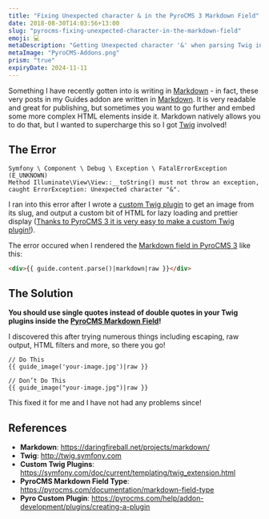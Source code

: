 ```yaml
---
title: "Fixing Unexpected character & in the PyroCMS 3 Markdown Field"
date: 2018-08-30T14:03:56+13:00
slug: "pyrocms-fixing-unexpected-character-in-the-markdown-field"
emoji: 💻
metaDescription: "Getting Unexpected character '&' when parsing Twig in the PyroCMS 3 Markdown Field? Make sure you use single quotes instead of double quotes in the plugin! "
metaImage: "PyroCMS-Addons.png"
prism: "true"
expiryDate: 2024-11-11
---
```


Something I have recently gotten into is writing in [Markdown][md] - in fact, these very posts in my Guides addon are written in [Markdown][md]. It is very readable and great for publishing, but sometimes you want to go further and embed some more complex HTML elements inside it. Markdown natively allows you to do that, but I wanted to supercharge this so I got [Twig][tw] involved!

## The Error

```
Symfony \ Component \ Debug \ Exception \ FatalErrorException (E_UNKNOWN)
Method Illuminate\View\View::__toString() must not throw an exception, caught ErrorException: Unexpected character "&".
```

I ran into this error after I wrote a [custom Twig plugin][twcp] to get an image from its slug, and output a custom bit of HTML for lazy loading and prettier display ([Thanks to PyroCMS 3 it is very easy to make a custom Twig plugin!][pyroplugin]).

The error occured when I rendered the [Markdown field in PyroCMS 3][mdf] like this:

```html
<div>{{ guide.content.parse()|markdown|raw }}</div>
```

## The Solution
**You should use single quotes instead of double quotes in your Twig plugins inside the [PyroCMS Markdown Field][mdf]!**

I discovered this after trying numerous things including escaping, raw output, HTML filters and more, so there you go!

```twig
// Do This
{{ guide_image('your-image.jpg')|raw }}

// Don’t Do This
{{ guide_image("your-image.jpg")|raw }}
```

This fixed it for me and I have not had any problems since!

## References
* __Markdown__: <https://daringfireball.net/projects/markdown/>
* __Twig__: <http://twig.symfony.com>
* __Custom Twig Plugins__: <https://symfony.com/doc/current/templating/twig_extension.html>
* __PyroCMS Markdown Field Type__: <https://pyrocms.com/documentation/markdown-field-type>
* __Pyro Custom Plugin__: <https://pyrocms.com/help/addon-development/plugins/creating-a-plugin>

[md]: https://daringfireball.net/projects/markdown/
[tw]: http://twig.symfony.com
[twcp]: https://symfony.com/doc/current/templating/twig_extension.html
[mdf]: https://pyrocms.com/documentation/markdown-field-type
[pyroplugin]: https://pyrocms.com/help/addon-development/plugins/creating-a-plugin